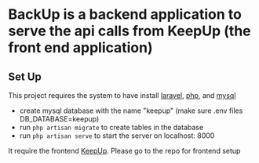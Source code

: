 # BackUp is a backend application to serve the api calls from KeepUp (the front end application)

## Set Up
This project requires the system to have install [laravel](https://laravel.com/), [php](https://www.php.net/), and [mysql](https://www.mysql.com/)
- create mysql database with the name "keepup" (make sure .env files DB_DATABASE=keepup)
- run ``php artisan migrate`` to create tables in the database
- run ``php artisan serve`` to start the server on localhost: 8000

It require the frontend [KeepUp](https://github.com/FoodieFSA/keepup). Please go to the repo for frontend setup


